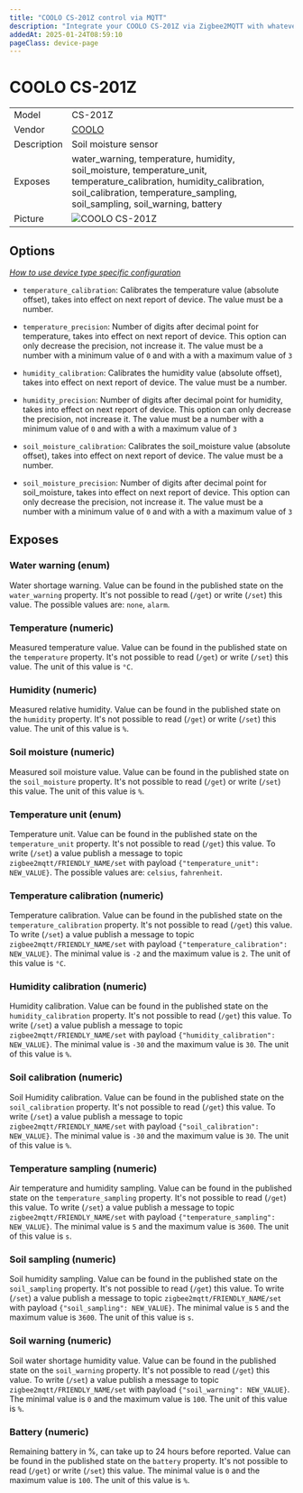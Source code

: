 ```yaml
---
title: "COOLO CS-201Z control via MQTT"
description: "Integrate your COOLO CS-201Z via Zigbee2MQTT with whatever smart home infrastructure you are using without the vendor's bridge or gateway."
addedAt: 2025-01-24T08:59:10
pageClass: device-page
---
```


<!-- !!!! -->
<!-- ATTENTION: This file is auto-generated through docgen! -->
<!-- You can only edit the "Notes"-Section between the two comment lines "Notes BEGIN" and "Notes END". -->
<!-- Do not use h1 or h2 heading within "## Notes"-Section. -->
<!-- !!!! -->

# COOLO CS-201Z

|     |     |
|-----|-----|
| Model | CS-201Z  |
| Vendor  | [COOLO](/supported-devices/#v=COOLO)  |
| Description | Soil moisture sensor |
| Exposes | water_warning, temperature, humidity, soil_moisture, temperature_unit, temperature_calibration, humidity_calibration, soil_calibration, temperature_sampling, soil_sampling, soil_warning, battery |
| Picture | ![COOLO CS-201Z](https://www.zigbee2mqtt.io/images/devices/CS-201Z.png) |


<!-- Notes BEGIN: You can edit here. Add "## Notes" headline if not already present. -->


<!-- Notes END: Do not edit below this line -->



## Options
*[How to use device type specific configuration](../guide/configuration/devices-groups.md#specific-device-options)*

* `temperature_calibration`: Calibrates the temperature value (absolute offset), takes into effect on next report of device. The value must be a number.

* `temperature_precision`: Number of digits after decimal point for temperature, takes into effect on next report of device. This option can only decrease the precision, not increase it. The value must be a number with a minimum value of `0` and with a with a maximum value of `3`

* `humidity_calibration`: Calibrates the humidity value (absolute offset), takes into effect on next report of device. The value must be a number.

* `humidity_precision`: Number of digits after decimal point for humidity, takes into effect on next report of device. This option can only decrease the precision, not increase it. The value must be a number with a minimum value of `0` and with a with a maximum value of `3`

* `soil_moisture_calibration`: Calibrates the soil_moisture value (absolute offset), takes into effect on next report of device. The value must be a number.

* `soil_moisture_precision`: Number of digits after decimal point for soil_moisture, takes into effect on next report of device. This option can only decrease the precision, not increase it. The value must be a number with a minimum value of `0` and with a with a maximum value of `3`


## Exposes

### Water warning (enum)
Water shortage warning.
Value can be found in the published state on the `water_warning` property.
It's not possible to read (`/get`) or write (`/set`) this value.
The possible values are: `none`, `alarm`.

### Temperature (numeric)
Measured temperature value.
Value can be found in the published state on the `temperature` property.
It's not possible to read (`/get`) or write (`/set`) this value.
The unit of this value is `°C`.

### Humidity (numeric)
Measured relative humidity.
Value can be found in the published state on the `humidity` property.
It's not possible to read (`/get`) or write (`/set`) this value.
The unit of this value is `%`.

### Soil moisture (numeric)
Measured soil moisture value.
Value can be found in the published state on the `soil_moisture` property.
It's not possible to read (`/get`) or write (`/set`) this value.
The unit of this value is `%`.

### Temperature unit (enum)
Temperature unit.
Value can be found in the published state on the `temperature_unit` property.
It's not possible to read (`/get`) this value.
To write (`/set`) a value publish a message to topic `zigbee2mqtt/FRIENDLY_NAME/set` with payload `{"temperature_unit": NEW_VALUE}`.
The possible values are: `celsius`, `fahrenheit`.

### Temperature calibration (numeric)
Temperature calibration.
Value can be found in the published state on the `temperature_calibration` property.
It's not possible to read (`/get`) this value.
To write (`/set`) a value publish a message to topic `zigbee2mqtt/FRIENDLY_NAME/set` with payload `{"temperature_calibration": NEW_VALUE}`.
The minimal value is `-2` and the maximum value is `2`.
The unit of this value is `°C`.

### Humidity calibration (numeric)
Humidity calibration.
Value can be found in the published state on the `humidity_calibration` property.
It's not possible to read (`/get`) this value.
To write (`/set`) a value publish a message to topic `zigbee2mqtt/FRIENDLY_NAME/set` with payload `{"humidity_calibration": NEW_VALUE}`.
The minimal value is `-30` and the maximum value is `30`.
The unit of this value is `%`.

### Soil calibration (numeric)
Soil Humidity calibration.
Value can be found in the published state on the `soil_calibration` property.
It's not possible to read (`/get`) this value.
To write (`/set`) a value publish a message to topic `zigbee2mqtt/FRIENDLY_NAME/set` with payload `{"soil_calibration": NEW_VALUE}`.
The minimal value is `-30` and the maximum value is `30`.
The unit of this value is `%`.

### Temperature sampling (numeric)
Air temperature and humidity sampling.
Value can be found in the published state on the `temperature_sampling` property.
It's not possible to read (`/get`) this value.
To write (`/set`) a value publish a message to topic `zigbee2mqtt/FRIENDLY_NAME/set` with payload `{"temperature_sampling": NEW_VALUE}`.
The minimal value is `5` and the maximum value is `3600`.
The unit of this value is `s`.

### Soil sampling (numeric)
Soil humidity sampling.
Value can be found in the published state on the `soil_sampling` property.
It's not possible to read (`/get`) this value.
To write (`/set`) a value publish a message to topic `zigbee2mqtt/FRIENDLY_NAME/set` with payload `{"soil_sampling": NEW_VALUE}`.
The minimal value is `5` and the maximum value is `3600`.
The unit of this value is `s`.

### Soil warning (numeric)
Soil water shortage humidity value.
Value can be found in the published state on the `soil_warning` property.
It's not possible to read (`/get`) this value.
To write (`/set`) a value publish a message to topic `zigbee2mqtt/FRIENDLY_NAME/set` with payload `{"soil_warning": NEW_VALUE}`.
The minimal value is `0` and the maximum value is `100`.
The unit of this value is `%`.

### Battery (numeric)
Remaining battery in %, can take up to 24 hours before reported.
Value can be found in the published state on the `battery` property.
It's not possible to read (`/get`) or write (`/set`) this value.
The minimal value is `0` and the maximum value is `100`.
The unit of this value is `%`.

